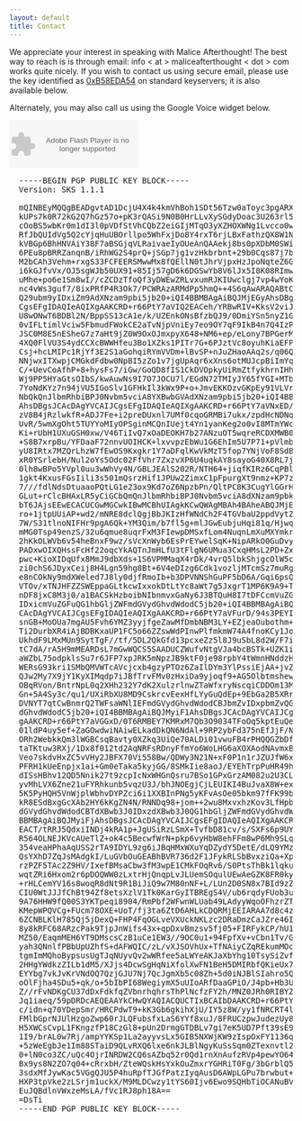 ```yaml
--- 
layout: default
title: Contact
---
```


We appreciate your interest in speaking with Malice Afterthought! The best way to reach is is through email: info < at > maliceafterthought < dot > com works quite nicely. If you wish to contact us using secure email, please use the key identified as [0xB58EDA54][key] on standard keyservers; it is also available below.

Alternately, you may also call us using the Google Voice widget below.

<object type="application/x-shockwave-flash" data="https://clients4.google.com/voice/embed/webCallButton" width="230" height="85"><param name="movie" value="https://clients4.google.com/voice/embed/webCallButton" /><param name="wmode" value="transparent" /><param name="FlashVars" value="id=9242d0663022a959e49f70bcd35ec49a8dcfe380&style=0" /></object>

<pre>
  -----BEGIN PGP PUBLIC KEY BLOCK-----
  Version: SKS 1.1.1

  mQINBEyMQQgBEADgvtAD1DcjU4X4k4kmVhBoh1SDt56Tzw0aToyc3pgARXQmwVL3msD1vIlA
  kUPs7k0R72kG2Q7hGz57o+pK3rQASi9N0B0HrLLvXySGdyDoac3U263rl5qkqHSwD+uGVF3a
  cOoBS5wbKr0m1dI3l0pVDfStVhCQbZ2eiGIjMTqO3yXZHOXWNg1Lvcco0wHi48ltx3etOyWd
  RfJbQUIdVg5Q2cYjqHuUBOrllpo5WhFxjDo8Y4rxT6rjLBxFathzQX8W1NMBbu5VlRx2tN67
  kVBGp6BhHNVAiY38F7aBSGjqVLRaivaeIyOUeAnQAAekj8bs0pXDbM0SWiFgSNawt/If60Tr
  6PEu8pBRRZanqnB/iRhWG2S4prQ+jSGp7jg1vzHkbrbnt+29b0Cqs87j7bhrBWEQI2+5dxRH
  M2bCAh3Vehm+rxgS33FCFEERSMwwMx8fQEllN0tJhrVjpxHzJpoNqteZ6GktusH60fOv/8UR
  i6kGJfvVx/OJ5sgWJb50UX91+85Ij57gD6k6DGSwYb8V6lJx5I8K08RImw9E5GGPZGmoqXq/
  uMhe+po6e1Sm8wI//cZCDzTfoQf3yDWEwZRLvxumRJKIUwclgj7vp4wYoKH0mdY0xzTfyMV6
  nc4vWs3guf7/8ixPRfP4R3Ok7/PCWRAzARMdPp5hmQ++4S6qAwARAQABtCJCcmVuZGFuIE8n
  Q29ubm9yIDxiZm9AdXNzam9pbi5jb20+iQI4BBMBAgAiBQJMjEGyAhsDBgsJCAcDAgYVCAIJ
  CgsEFgIDAQIeAQIXgAAKCRD+r66PtY7aVIQ2EACeh/YRBwRIV+KksV2viJyfULuApzYLNSX0
  U8wONwT6BDBl2N/BppSS13cA1e/k/UZEnkONsBfzbQJ9/0DmiYSn5nyZ1GS43PO6NZqmqi4L
  0vIFLtimlVciw5FbmudFWokCE2aTvNjpVniEy7eo9OY7qF9IkB4n7Q4IzP8hfMV7NX0UVwNX
  JSC0M8E5nESheG7z7aHt9jZ0W9OxOJmxpyX648+NM6+ep/eLony7BPGerMrxCWRt14fMSZcA
  4XQ0FlVU3S4ydCCXcBWWHfeu3Bo1XZks1PITr7G+6PJztVc8oyuhKiaEFPVbuht10v4BA/Vy
  Csj+hcLMIPc1RjYf3E2S1aGohqiRYmVVDm+lBvSP+nJuZHaoAAq2s/q06QEeIRKayWNhqiU9
  NNjwxITXwpjCMGkdFdbw0NpBI5zZo1v7jgUpAqr6xXns6otMUJcpBiImYqwFPu/rr6Qq+Xpm
  C/+UevCoAfhP+8+hysFs7/iGw/GoQD8fIS1CkDVOpkyUiRmZtfykhrnIHhFjjTzUNkuc4/My
  Wj9PP5HYaGtsOIbS/kwAuwNs9I7O7JOCU7l/EGdN72TMIyJY65fYGI+MTbR10DkPrm+MS9kX
  7YoNdKYz7n94jVU5IGoSlv1GFHkIl3kWx9P+o+JmvEKKOzvGKpEy91VLVrNm/+AZ0SRsKCPt
  NbQkQnJlbmRhbiBPJ0Nvbm5vciA8YXBwbGVAdXNzam9pbi5jb20+iQI4BBMBAgAiBQJMjEHe
  AhsDBgsJCAcDAgYVCAIJCgsEFgIDAQIeAQIXgAAKCRD+r66PtY7aVNxED/0bxsUHqMpIvpPm
  zV8B4jRzlwkfR+ADJ7Fe+i2preDUxnl7UMf0cqoGRMBi7ukx/zpdHcNDNq9Xke3+Zmj6/D5P
  UvR/5wmXgOht5TUYYoMIyOPSginMCQnIUejt4Yn1yanKeg2o0vI8MTmYWc6OrfZrC0lvEVZZ
  Ki+rUbH1UXuGSH0xw/V46TiIvQ7xOaDEOKH7b27ANzuOT5wqreRCDXMWB0fGpxgD8WJUr6AT
  +S8B7xrpBu/YFDaaF72nnvUOIHCK+lxvvpzEbWu1G6EhIm5U7P71+pVlmbuQiD/WMntK2ovn
  yU8IRtx7MZQrLhzW7fEwOS9Kxgkr1Y7aDFqlKwVkMzT5fop7YNjVoF8SdBMGLiL8BirG8Nxa
  xR0YSrlebH/Nul2oYs5Odc02FfVhr7ZxzvXP6U4uqkAY8sayoG40X8RL7jf62TFaKOCVJ4m9
  0lh8wBPo5YVpl0uu3wWhVy4N/GBLJEAlS202R/NTH64+jiqfKIRz6CqPBlVKqFUR64+kjLKV
  1gkt4KxusFGsIili3s501mQsrzHif1JPUw2ZimxC1pFpurgXt9nmz+KP7zEfQM3dI5VzrSZV
  7///fdlNdsDtuaaoPQtLG1e23ox9Kd7oZ6NpzbPn/QltPC8K3CugYlGGrHD63gBITS2hHsn0
  GLut+rClcBHAxLR5yCiGCbQmQnJlbmRhbiBPJ0Nvbm5vciA8dXNzam9pbkB1c3Nqb2luLmNv
  bT6JAjsEEwECACUCGwMGCwkIBwMCBhUIAgkKCwQWAgMBAh4BAheABQJMjEHkAhkBAAoJEP6v
  ro+1jtpUUiAP+wd2/mNRE8dclQgjBbJKIzHfWNdCh2F4TGVbaU2ppdVytZ4TmknEdtP1WjAS
  7W/S31tlnoNIFHr9pgA6Qk+YM3Qim/b7fl5g+mlJGwEubjuHqi81q/HjwqMq7kamYIUTZaQG
  mMG0Tsp49enzS/32u6qmue8uqrFxM3FIewpDMSxfLom4NuqnLmXuMXYmkrHu7gaihqV7kqRz
  2hKkOLWVb6v54heBnxF9wz/sVcXnWyb6EsPrEYwelSqK+NipARkO0GuDvygV3Sy9LKV/+0/R
  PADxwOIXQHssFcHf22oqcYkAQTnJmHLfU3tFlgN6UMua3CxqHMsL2PD+ZxTHRUtjGxfNoJTj
  pwc+KioXIDqUfx8MmJ9dbXds+1S6VPMMaqX4rDk/4vrQ5lbkShjgcOlW5c0xyZCIZblhoTih
  zi0chS6JDyxCeij8H4Lgn59hg8Bt+6V4eDIzg6Cdk1vozljMTcmSz7muRgu5cMbRblSmmzc9
  e8nCOkNy9mdXWeled7J8ly0djfRmoIb+b3DPVNNShGuPF5bD6A/Gqi6psQ2wXY2wRH5tyPjq
  VTOv/xTNJHFZZSWEppaGLtkcwIxxokDtLtYc8aWt7g5JxgrT1MP6K9A9+TxTLPOM2yLsTcnF
  nDF8jxC8M3j0/a1BACSkHzboibNIbnmvxGaNy6J3BTQuH8I7tDFCcmVuZGFuIE8nQ29ubm9y
  IDxicmVuZGFuQG1hbGljZWFmdGVydGhvdWdodC5jb20+iQI4BBMBAgAiBQJMyiE0AhsDBgsJ
  CAcDAgYVCAIJCgsEFgIDAQIeAQIXgAAKCRD+r66PtY7aVFurD/94s3PEYI50ocjFWN3QsQEg
  snGB+MoOUa7mgAU5Fvh6YMZ3yyjfgeZawMfDmbNBM3LY+EZjeaOubothm+H1q0yj6Rwv84On
  Ti2DurbXR4iAjBDBKxaUP1FC5o66ZZswWdPInwPlfmkmW74A4fnoKCy1JoKaxvvLZOvsE1Gu
  UkhdF9LMxMUn9SytTgF//tf/5DL2QkGfd13pcxeZz5l8J9uSbL8d2W/F7i41ddLiDVNHSVRp
  tC7dA/rA5H9mMEARDsL7mGwWQCS5SAADUCZWufvNtgVJa4bcBSTk+UZK1iQgJEPFOB5/F1+z
  aWZbL75odpklsSu7r6JFP7xpJRK5mNpzJB9ktF0je98rpbY4tWmnHNddzHIjIMzKgV8sx6iD
  WERsG93kri1SMbQMVWTcAVcjcxb4gzyPTOz6ZaIlDYm3YlPssiEjAA+jvZ/HhJDMUucN+bPB
  QJw2My7X9jY1KyXIMqdp7iJBfTrvFMv0zHxiDa9yjoqf9+AG5OlbtmshewOp0KtBEnNOM6+S
  OBqRVon/BntrNpL0q2XHh232Y7dK2XulzrlnwZTaWfxryNscqiCDDOm13M/c0JNHClQr6IJI
  Gn+5A4Sy3c/qu1/UXiRbXU8MD9CskrcvEexHfLYyGuQdEp+9EbGa2B5XRrrRManDdKas/q/s
  DVNYT7qtCwBnmrQ2TWFsaWNlIEFmdGVydGhvdWdodCBJbmZvIDxpbmZvQG1hbGljZWFmdGVy
  dGhvdWdodC5jb20+iQI4BBMBAgAiBQJMyiF1AhsDBgsJCAcDAgYVCAIJCgsEFgIDAQIeAQIX
  gAAKCRD+r66PtY7aVGGxD/0T6RMBEY7KMRxM7Qb3O9034TFoOq5kptEuQezoQQ46mkThOpLq
  01ldP4uy5ef+ZaGOwdwiNAiwELkadDkQN6NdAl+9RP2ybFd375nEfJjF/NAi+85ZmoyfGYxz
  ORh2WebkkQm3lWGBCsqBavty0XZkq3UiQe70ALDi01vwuFB4rPHQQGZbDfyEipaDu3ySqevr
  taTKtuw3RXj/1Dx8f012td2AqNRFsRDnyFfmYo6WoLHG6aXOXAodNAvmxBn0+rCblJQMeONX
  Veo7skdvHxZC5vVHy2JBFX70Vi558Bw/QDWy3N21N+xF0P1n1rJZUJfW6x7oPEydYheAkSJx
  PFRH1kUeEnpjx1ai+Gm0eTaka5kyjGG/8SMkIie8aoJ/EYEhTrpPuHR49h5ZV8QZQWERSbuM
  dISsHBhv12QD5Nnik27t9zcpIcNxWHGnQsru7BSo1GPxGrzAM082u2U3CLPsCQfinpc82bQH
  yvMhLVX6Zne21uFYRhkunb5vqzU3J/bhJNOEgjCjLEUIKI4BuJvaX8W+exekQW26+NaDIeX2
  5K5PyHQH5VnWjplWbhvDYPZci6i1XXBInPNg5yKFvAsOe05bkm97fFK99bMSuaIk7Pp03vF8
  kR8ESdBxgGcXAb2HY6kKgZN4N/RNNDq98+jom++2wu8MxvxhzKov3LfHpbQ8TWFsaWNlIEFm
  dGVydGhvdWdodCBTdXBwb3J0IDxzdXBwb3J0QG1hbGljZWFmdGVydGhvdWdodC5jb20+iQI4
  BBMBAgAiBQJMyiFjAhsDBgsJCAcDAgYVCAIJCgsEFgIDAQIeAQIXgAAKCRD+r66PtY7aVHGf
  EACT/tRRJ5QdxiINDj4kRA1p+JgUSiRzLSmX+TvfbD81cv/s/SXFs6p9UYEZruGU+L8UMt7K
  R564OLNEJKVcAUeTlZ+ok4c5BecwfWrN+pkp6vyHbW8ehFFm8wP6Mh9SLqREIHIWNXkOAO6u
  354veaHPhaAqUSS2rTA9IDYL9zg6iJBqHMxWXuYqDZydY5DetE/dLQ9YMzD4ccAQ1idr9Eoe
  QsYXhD7ZqJsMAdgkI/LuGVbOuGEABhBVR736d2F1JFykRLSbBvxziQa+XpJXmDihgeCOWbzk
  rzPZF5TAc2Z9HV/IxefBMsaCbw3fM3wpE1CMkFOqRv6/S0PtsThBk1lqkuPblyW6Wwx+tArm
  wqtZRi6Hxom2r6pDOQWW0zLxtrHjQnqpLvJLUemSOqulUEwAeGZK8FR0kyu7FQNl/feW+YcX
  +rHLCemYV16s8woqR8dNt9R1BiJiQ9w7M80nNF+L/LUn2D0SN8x7BId9zZ4z8bnfYdiilyL0
  CIU0WtJJJfChBt94Zf8etsXzlV1Tk0KarGyITBREgS4V/ub6rqdyFUob3uuRutqFrjAQlF/W
  9A76HHW9fQ00S3YKTpeqi8904/RmPbf2WFwnWLUab49LAdyyWqoOFhzrZTH8Y/dznTttTY0j
  KMepWPQVCg+FUcm78OXE+UoT/fj3ta6ZtD6AHLkCDQRMjEEIARAA7d8c4zB96S/ypI/E4XJ0
  6ZCNBLKlH785Qj5jDexQ+FHP4FqOGLveVXUckNKLzc2DRaDmzCaJZre46IE7/KOuT/8iQ2UG
  8y8kRFC68ARzcPak9TjpJnWifs43x+qpDxvBmzsv5fj05+FIRFykCP/hU14L3ZtNRRiWVyYX
  MZ50/EaqmMEH6YT9DMscsCzB1uCe1EW3//9OC0u1+94FpfXv+vCbn1Tv/Gf18Q2mwbdBBKoV
  yah3QNnlfPBbUpUZhfS+dAFWQIC/zL/vXJSOVhUx+TfNAiyCZqREkumMOcnqAG6zudE4e9u5
  tgmImMQhoBypsusUgTJqNUyvQv2wWRfee5aLWYeAKJaXbYhg10TsySiZvfHV2Re1O/7Lm8Pa
  2HHgYWdkzZILb1dM5/XJjs4DcwSgHqNiXfolXwFN1BeH5DMIRbfQKieUx7XZdyFH4ErSBiIv
  EYYbg7vkJvKrVNdOQ7QzjGJU7Nj7QcJgmXb5c08Zh+5d0iNJBlSIahro5QlvBLUv2WIVW4ZX
  oOlFjha4SDu5+qk/o+5bIbPI68WegiymX5uUIoARfDaaGPiO/J4pb+Hb3UYFfF9ovYsBBlm4
  Z//rFvNDKgCU37dDxFdkfqZVbnrhqhrsThPlNcfzFY2h/MNZ0JRh0RIBYZElbkn1M3Ms3adE
  Jq1iaeq/59pDRDcAEQEAAYkCHwQYAQIACQUCTIxBCAIbDAAKCRD+r66PtY7aVBeHEACD5zH4
  c/idn+q70YDepSmr/HRCPdwT9+kK3Gb6gkihXjU/IY5z8W/yy1fNRCRT4lSvp6bKfjoP+vmF
  FMlbGprNJUlHzgoZwp60rJLQFubsfxLaS6YYf8xuJ/8FRUCzpwJudezUy811GArgOzSjgorM
  H5XWCsCvpL1FKngzfP18CzGl8+pUn2DrmgGTDBLv7gi7eK5UD7Pft39sE90k2rn3s5HejQna
  1I9/brAL0w7Rj/ampYYKSp1La2ayyvsLx5GIB5NXWjKW9zIspOxFY1136qGW9fp3prBCmEb6
  +5zWeEgbJe1Im88STaiD9QLvRXQ6lxe6nkJLBlNgyKuSsSqm0ZTexnvtl2b7QEQ429Oshvxq
  0+lN0co3ZC/uQc4OjrINRDW2CQ6sAZbq52r0Qd1rnXnAufzRVp4pewYO647pu1HQ6Iznf21y
  Bx9ys8N2ZO7q04+cRrxbH/ZteWQskHsYxkOuZmxrYGHRiT0Fg/3bGrblQ5nPT0fVRkQHKUMO
  3sdxMfJywKac5VGgQJU5P4huRpfTJGfPatzIyqAusD6AWpLGPu7brwbut+nAHCnm+Jz7dCFP
  HXP3tpVke2zLSrjm1uckX/M9MLDCwzy1tYS60Ijv6Ewo9SQHbTiOCANuBVGCnQ0OZrtgNUdM
  EuJQBdlnVWxzeMsLA/fVc1RJ8ph18A==
  =DsTi
  -----END PGP PUBLIC KEY BLOCK-----
</pre>

[key]: http://pool.sks-keyservers.net:11371/pks/lookup?op=get&search=0xFEAFAE8FB58EDA54